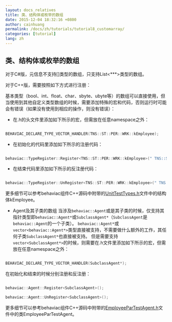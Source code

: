 ```yaml
---
layout: docs_relatives
title: 类、结构体或枚举的数组
date: 2015-12-04 18:32:16 +0800
author: cainhuang
permalink: /docs/zh/tutorials/tutorial8_customarray/
categories: [tutorial]
lang: zh
---
```


## 类、结构体或枚举的数组

对于C#版，元信息不支持[]类型的数组，只支持List<***>类型的数组。

对于C++版，需要按照如下方式进行注册：

基本类型（bool、int、float、char、sbyte、ubyte等）的数组可以直接使用，但当使用到其他自定义类型数组的时候，需要添加特殊的宏和代码，否则运行时可能会有错误（如果没有使用到相应的操作，则没有错误）：

- 在.h的头文件里添加如下所示的宏，但需放在任意namespace之外：


```cpp

BEHAVIAC_DECLARE_TYPE_VECTOR_HANDLER(TNS::ST::PER::WRK::kEmployee);

```

- 在初始化的代码里添加如下所示的注册代码：


```cpp

behaviac::TypeRegister::Register<TNS::ST::PER::WRK::kEmployee>(" TNS::ST::PER::WRK::kEmployee");

```

- 在结束代码里添加如下所示的反注册代码：


```cpp

behaviac::TypeRegister::UnRegister<TNS::ST::PER::WRK::kEmployee>(" TNS::ST::PER::WRK::kEmployee");

```

更多细节可以参考behaviac组件C++源码中附带的[UnitTestTypes.h]({{site.repository}}/blob/master/test/btunittest/Agent/UnitTestTypes.h)文件中的结构体kEmployee。

- Agent及其子类的数组
当涉及`behaviac::Agent`或是其子类的时候，仅支持其指针类型即`behaviac::Agent*`或`SubclassAgent*`（`SubclassAgent`是`behaviac::Agent`的一个子类）。
`behaviac::Agent*`或`vector<behaviac::Agent*>`类型直接被支持，不需要做什么额外的工作，其任何子类`SubclassAgent*`也直接被支持。
但是需要支持`vector<SubclassAgent*>`的时候，则需要在.h文件里添加如下所示的宏，但需放在任意namespace之外：


```cpp

BEHAVIAC_DECLARE_TYPE_VECTOR_HANDLER(SubclassAgent*);

```

在初始化和结束的时候分别注册和反注册：


```cpp

behaviac::Agent::Register<SubclassAgent>();

behaviac::Agent::UnRegister<SubclassAgent>();

```

更多细节可以参考behaviac组件C++源码中附带的[EmployeeParTestAgent.h]({{site.repository}}/blob/master/test/btunittest/Agent/EmployeeParTestAgent.h)文件中的类EmployeeParTestAgent。
